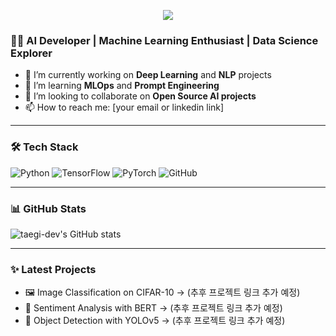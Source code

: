 <p align="center">
  <img src="https://capsule-render.vercel.app/api?type=waving&color=0:fc6076,100:ff9a44&height=200&section=header&text=Hi,%20I'm%20Taegi!&fontSize=50&fontAlignY=40&fontColor=ffffff" />
</p>

### 🧑‍💻 AI Developer | Machine Learning Enthusiast | Data Science Explorer

- 🔭 I’m currently working on **Deep Learning** and **NLP** projects
- 🌱 I’m learning **MLOps** and **Prompt Engineering**
- 🤝 I’m looking to collaborate on **Open Source AI projects**
- 📫 How to reach me: [your email or linkedin link]

---

### 🛠️ Tech Stack
![Python](https://img.shields.io/badge/Python-3776AB?style=for-the-badge&logo=python&logoColor=white)
![TensorFlow](https://img.shields.io/badge/TensorFlow-FF6F00?style=for-the-badge&logo=tensorflow&logoColor=white)
![PyTorch](https://img.shields.io/badge/PyTorch-EE4C2C?style=for-the-badge&logo=pytorch&logoColor=white)
![GitHub](https://img.shields.io/badge/GitHub-181717?style=for-the-badge&logo=github&logoColor=white)

---

### 📊 GitHub Stats
![taegi-dev's GitHub stats](https://github-readme-stats.vercel.app/api?username=taegi-dev&show_icons=true&theme=tokyonight)

---

### ✨ Latest Projects
- 🖼️ Image Classification on CIFAR-10 → (추후 프로젝트 링크 추가 예정)
- 📝 Sentiment Analysis with BERT → (추후 프로젝트 링크 추가 예정)
- 🧠 Object Detection with YOLOv5 → (추후 프로젝트 링크 추가 예정)
